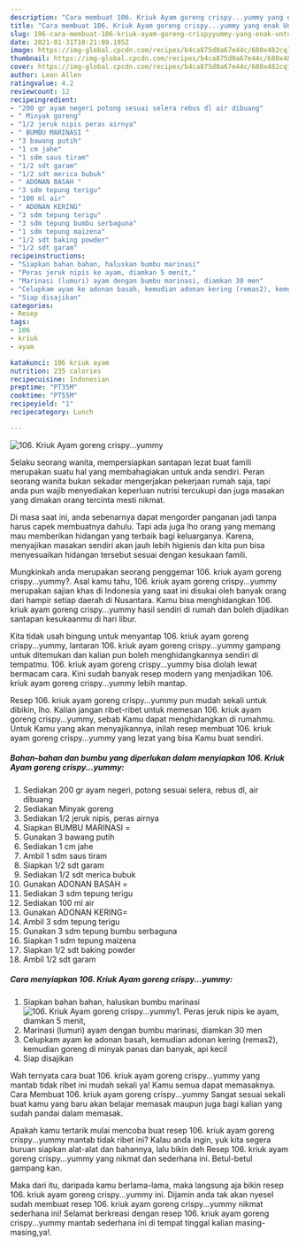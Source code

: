 ```yaml
---
description: "Cara membuat 106. Kriuk Ayam goreng crispy...yummy yang enak Untuk Jualan"
title: "Cara membuat 106. Kriuk Ayam goreng crispy...yummy yang enak Untuk Jualan"
slug: 196-cara-membuat-106-kriuk-ayam-goreng-crispyyummy-yang-enak-untuk-jualan
date: 2021-01-31T10:21:09.195Z
image: https://img-global.cpcdn.com/recipes/b4ca875d0a67e44c/680x482cq70/106-kriuk-ayam-goreng-crispyyummy-foto-resep-utama.jpg
thumbnail: https://img-global.cpcdn.com/recipes/b4ca875d0a67e44c/680x482cq70/106-kriuk-ayam-goreng-crispyyummy-foto-resep-utama.jpg
cover: https://img-global.cpcdn.com/recipes/b4ca875d0a67e44c/680x482cq70/106-kriuk-ayam-goreng-crispyyummy-foto-resep-utama.jpg
author: Leon Allen
ratingvalue: 4.2
reviewcount: 12
recipeingredient:
- "200 gr ayam negeri potong sesuai selera rebus dl air dibuang"
- " Minyak goreng"
- "1/2 jeruk nipis peras airnya"
- " BUMBU MARINASI "
- "3 bawang putih"
- "1 cm jahe"
- "1 sdm saus tiram"
- "1/2 sdt garam"
- "1/2 sdt merica bubuk"
- " ADONAN BASAH "
- "3 sdm tepung terigu"
- "100 ml air"
- " ADONAN KERING"
- "3 sdm tepung terigu"
- "3 sdm tepung bumbu serbaguna"
- "1 sdm tepung maizena"
- "1/2 sdt baking powder"
- "1/2 sdt garam"
recipeinstructions:
- "Siapkan bahan bahan, haluskan bumbu marinasi"
- "Peras jeruk nipis ke ayam, diamkan 5 menit,"
- "Marinasi (lumuri) ayam dengan bumbu marinasi, diamkan 30 men"
- "Celupkam ayam ke adonan basah, kemudian adonan kering (remas2), kemudian goreng di minyak panas dan banyak, api kecil"
- "Siap disajikan"
categories:
- Resep
tags:
- 106
- kriuk
- ayam

katakunci: 106 kriuk ayam 
nutrition: 235 calories
recipecuisine: Indonesian
preptime: "PT35M"
cooktime: "PT55M"
recipeyield: "1"
recipecategory: Lunch

---
```



![106. Kriuk Ayam goreng crispy...yummy](https://img-global.cpcdn.com/recipes/b4ca875d0a67e44c/680x482cq70/106-kriuk-ayam-goreng-crispyyummy-foto-resep-utama.jpg)

Selaku seorang wanita, mempersiapkan santapan lezat buat famili merupakan suatu hal yang membahagiakan untuk anda sendiri. Peran seorang  wanita bukan sekadar mengerjakan pekerjaan rumah saja, tapi anda pun wajib menyediakan keperluan nutrisi tercukupi dan juga masakan yang dimakan orang tercinta mesti nikmat.

Di masa  saat ini, anda sebenarnya dapat mengorder panganan jadi tanpa harus capek membuatnya dahulu. Tapi ada juga lho orang yang memang mau memberikan hidangan yang terbaik bagi keluarganya. Karena, menyajikan masakan sendiri akan jauh lebih higienis dan kita pun bisa menyesuaikan hidangan tersebut sesuai dengan kesukaan famili. 



Mungkinkah anda merupakan seorang penggemar 106. kriuk ayam goreng crispy...yummy?. Asal kamu tahu, 106. kriuk ayam goreng crispy...yummy merupakan sajian khas di Indonesia yang saat ini disukai oleh banyak orang dari hampir setiap daerah di Nusantara. Kamu bisa menghidangkan 106. kriuk ayam goreng crispy...yummy hasil sendiri di rumah dan boleh dijadikan santapan kesukaanmu di hari libur.

Kita tidak usah bingung untuk menyantap 106. kriuk ayam goreng crispy...yummy, lantaran 106. kriuk ayam goreng crispy...yummy gampang untuk ditemukan dan kalian pun boleh menghidangkannya sendiri di tempatmu. 106. kriuk ayam goreng crispy...yummy bisa diolah lewat bermacam cara. Kini sudah banyak resep modern yang menjadikan 106. kriuk ayam goreng crispy...yummy lebih mantap.

Resep 106. kriuk ayam goreng crispy...yummy pun mudah sekali untuk dibikin, lho. Kalian jangan ribet-ribet untuk memesan 106. kriuk ayam goreng crispy...yummy, sebab Kamu dapat menghidangkan di rumahmu. Untuk Kamu yang akan menyajikannya, inilah resep membuat 106. kriuk ayam goreng crispy...yummy yang lezat yang bisa Kamu buat sendiri.

<!--inarticleads1-->

##### Bahan-bahan dan bumbu yang diperlukan dalam menyiapkan 106. Kriuk Ayam goreng crispy...yummy:

1. Sediakan 200 gr ayam negeri, potong sesuai selera, rebus dl, air dibuang
1. Sediakan  Minyak goreng
1. Sediakan 1/2 jeruk nipis, peras airnya
1. Siapkan  BUMBU MARINASI =
1. Gunakan 3 bawang putih
1. Sediakan 1 cm jahe
1. Ambil 1 sdm saus tiram
1. Siapkan 1/2 sdt garam
1. Sediakan 1/2 sdt merica bubuk
1. Gunakan  ADONAN BASAH =
1. Sediakan 3 sdm tepung terigu
1. Sediakan 100 ml air
1. Gunakan  ADONAN KERING=
1. Ambil 3 sdm tepung terigu
1. Gunakan 3 sdm tepung bumbu serbaguna
1. Siapkan 1 sdm tepung maizena
1. Siapkan 1/2 sdt baking powder
1. Ambil 1/2 sdt garam




<!--inarticleads2-->

##### Cara menyiapkan 106. Kriuk Ayam goreng crispy...yummy:

1. Siapkan bahan bahan, haluskan bumbu marinasi
<img src="https://img-global.cpcdn.com/steps/e79c8f161668f29b/160x128cq70/106-kriuk-ayam-goreng-crispyyummy-langkah-memasak-1-foto.jpg" alt="106. Kriuk Ayam goreng crispy...yummy">1. Peras jeruk nipis ke ayam, diamkan 5 menit,
1. Marinasi (lumuri) ayam dengan bumbu marinasi, diamkan 30 men
1. Celupkam ayam ke adonan basah, kemudian adonan kering (remas2), kemudian goreng di minyak panas dan banyak, api kecil
1. Siap disajikan




Wah ternyata cara buat 106. kriuk ayam goreng crispy...yummy yang mantab tidak ribet ini mudah sekali ya! Kamu semua dapat memasaknya. Cara Membuat 106. kriuk ayam goreng crispy...yummy Sangat sesuai sekali buat kamu yang baru akan belajar memasak maupun juga bagi kalian yang sudah pandai dalam memasak.

Apakah kamu tertarik mulai mencoba buat resep 106. kriuk ayam goreng crispy...yummy mantab tidak ribet ini? Kalau anda ingin, yuk kita segera buruan siapkan alat-alat dan bahannya, lalu bikin deh Resep 106. kriuk ayam goreng crispy...yummy yang nikmat dan sederhana ini. Betul-betul gampang kan. 

Maka dari itu, daripada kamu berlama-lama, maka langsung aja bikin resep 106. kriuk ayam goreng crispy...yummy ini. Dijamin anda tak akan nyesel sudah membuat resep 106. kriuk ayam goreng crispy...yummy nikmat sederhana ini! Selamat berkreasi dengan resep 106. kriuk ayam goreng crispy...yummy mantab sederhana ini di tempat tinggal kalian masing-masing,ya!.

